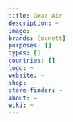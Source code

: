 ```yaml
---
title: Gear Air
description: ~
image: ~
brands: [mcnett]
purposes: []
types: []
countries: []
logo: ~
website: ~
shop: ~
store-finder: ~
about: ~
wiki: ~
---
```

